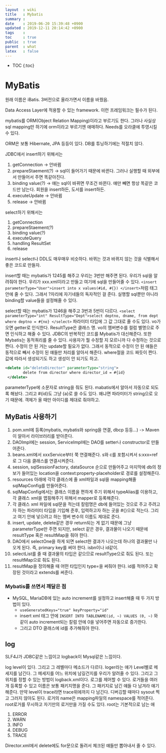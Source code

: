 ```yaml
---
layout  : wiki
title   : Mybatis
summary : 
date    : 2019-06-20 15:39:48 +0900
updated : 2019-12-11 20:14:42 +0900
tags    : 
toc     : true
public  : true
parent  : what
latex   : false
---
```

* TOC
{:toc}

# MyBatis

원래 이름은 iBatis. 3버전으로 올라가면서 이름을 바꿨음.

Data Access Layer에 적용할 수 있는 framework. 이런 프레임워크는 필수가 된다.

mybatis를 ORM(Object Relation Mapping)이라고 부르기도 한다. 그러나 사실상 sql mapping만 하기에 orm이라고 부르기엔 애매하다. Needs를 오라클에 투영시킬 수 있다.

ORM은 보통 Hibernate, JPA 등등이 있다. DB를 튜닝하기에는 적절치 않다.

JDBC에서 insert하기 위해서는

1. getConnection -> 안바뀜
2. prepareStaement(?) -> sql이 들어가기 때문에 바뀐다. 그러나 실행할 때 외부에서 만들어서 주면 똑같아진다.
3. binding value(?) -> 얘는 sql이 바뀌면 무조건 바뀐다. 얘만 빼면 항상 똑같은 코드만 남는다. 회원을 insert하든, 도서를 insert하든. 
4. executeUpdate -> 안바뀜
5. release -> 안바뀜

select하기 위해서는

1. getConnection
2. prepareStaement(?)
3. binding value(?)
4. executeQuery
5. handling ResultSet
6. release

insert나 select나 DDL도 매우매우 비슷하다. 바뀌는 것과 바뀌지 않는 것을 식별해서 좋은 코드로 만들자. 

insert할 때는 mybatis가 1245를 해주고 우리는 3번만 해주면 된다. 우리가 sql을 알려줘야 한다. 우리가 xxx.xml이라고 만들고 여기에 sql을 만들어줄 수 있다. `<insert parameterType="User">insert into x values(#id, #{}) </insert>`처럼 태그 안에 줄 수 있다. 그래서 ?자리에 자기네들의 독자적인 걸 준다. 실행할 sql뿐만 아니라 binding할 value들을 설정해줄 수 있다. 

select할 때는 mybatis가 1246을 해주고 3번과 5번이 다르다.  `<select parameterType="int" ResultType="Dept">select deptno, dname, from dept where deptno = #{no} </select>` 파라미터 타입에 그 값 그대로 줄 수도 있다. vo가 오면 getter로 인식한다. ResultType은 클래스 명.  vo의 멤버변수를 컬럼 별명으로 주면 인식하고 해줄 수 있다. JDBC의 반복적인 코드를 Mybatis가 대신해준다. 또한 Mybatis는 동적쿼리를 줄 수 있다. 사용자가 뭘 수정할 지 모르니까 다 수정하는 것으로 짠다. 수정이 안 된 거는 update할 필요가 없다. 그래서 동적으로 수정이 안 된 얘들은 동적으로 빼서 수정이 된 얘들만 처리를 알아서 해준다. where절을 코드 짜듯이 짠다. 값에 따라서 생성되기도 하고 생성이 안 되기도 하고. 

```xml
<delete id="deleteDirector" parameterType="string">
 		delete from director where director_id = #{id}
 </delete>
```

parameterType에 소문자로 string을 줘도 된다. mabatis에서 알아서 자동으로 되도록 해놨다. 그리고 #{id}도 그냥 {a}로 쓸 수도 있다. 왜냐면 파라미터가 string으로 오기 때문에. 객체가 올 때만 아이디를 제대로 줘야하고.

## MyBatis 사용하기

1. pom.xml에 등록(mybatis, mybatis와 spring을 연결, dbcp 등등...) -> Maven이 알아서 라이브러리를 받아준다.
2. DAOImpl에는 session, ServiceImpl에는 DAO를 setter나 constructor로 만들어준다.
3. beans.xml에서 xxxService부터 쭉 연결해준다. s와 c를 포함시켜서 s:xxx=ref로 그 다음 클래스를 연결시켜준다.
4. session, sqlSessionFactory, dataSource 순으로 만들어주고 마지막에 db의 정보가 들어있는 location을 context:property-placeholder로 경로를 설정해준다.
5. resources 아래에 각각 클래스에 줄 xml파일과 sql을 mapping해줄 sqlMapConfig를 만들어준다.
6. sqlMapConfig에서는 클래스 이름을 편하게 주기 위해서 typeAlias를 이용하고, 각 클래스 xml을 맵핑해주기 위해서 mapper로 등록해준다.
7. 각 클래스 xml 파일에 sql문을 적는데 칼럼명은 db에 들어있는 것으로 주고 주려고자 하는 파라미터 타입을 기입해 준후, 입력하고자 하는 곳을 #{}으로 적는다. 그리고 여기 안에 넣으려고 하는 멤버 변수의 이름도 제대로 준다.
8. insert, update, delete같은 경우 return되는 게 없기 때문에 그냥 parameterType만 주면 되지만, select 같은 경우, 결과물이 나오기 때문에 resultType 혹은 resultMap을 줘야 한다. 
9. DAO에서 selectOne을 하게 되면 select한 결과가 나오는데 하나의 결과물만 나오게 된다. 즉, primary key를 써야 한다. isbn이나 id같이. 
10. selectList를 줄 때 결과물의 타입은 같으므로 resultType으로 줘도 된다. 또는 resultMap으로 줘도 된다. 
11. resultMap을 정의해줄 때 어떤 타입인지 type=을 써줘야 한다. id를 적어주고 확장된 것이라고 extends를 써준다.

### Mybatis를 쓰면서 깨달은 점

- MySQL, MariaDB에 있는 auto increment를 설정하고 insert해줄 때 두 가지 방법이 있다.
    - `useGeneratedKeys="true" keyProperty="id"`
    - insert xml 태그 안에 `INSERT INTO TABLENAME(id, ~) VALUES (0, ~)` 와 같이 auto increment되는 칼럼 안에 0을 넣어주면 자동으로 증가한다.
    - 그리고 DTO 클래스에 id를 추가해줘야 한다.

## log

SLF4J가 JDBC같은 느낌이고 logback이 Mysql같은 느낌이다. 

log level이 있다. 그리고 그 레벨마다 메소드가 다르다. loger라는 얘가 Level별로 메세지를 남긴다. 그 메세지를 어느 위치에 남길건지를 우리가 알려줄 수 있다. 그리고 그 위치를 정할 수 있는 방법이 logback.xml이다. 로그를 제어할 수 있다. 로거들을 여러 개 등록할 수 있고 이름은 보통 패키지명을 준다. 그 패키지로 남긴 얘들 다 남겨라 얘기해준다. 만약 level이 trace라면 trace위에까지 다 남긴다. 디버깅할 때마다 sysout 찍고 그러지 않아도 된다. 로거의 name은 mapping파일의 namespace를 적어준다. root로거를 무시하고 자기만의 로거만을 가질 수도 있다. root는 기본적으로 남는 애

1. ERROR
2. WARN
3. INFO
4. DEBUG
5. TRACE

Director.xml에서 delete에도 for문으로 돌려서 체크된 얘들만 뽑아내서 줄 수 있다. 

